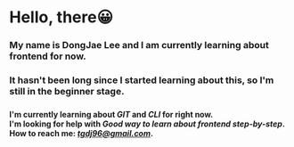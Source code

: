# Hello, there😀
### My name is DongJae Lee and I am currently learning about frontend for now.  
### It hasn't been long since I started learning about this, so I'm still in the beginner stage. 
### 


**I'm currently learning about *GIT* and *CLI* for right now.**  
**I'm looking for help with *Good way to learn about frontend step-by-step*.**  
**How to reach me: *tgdj96@gmail.com*.**  


 
